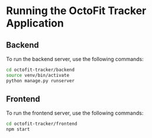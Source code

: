 # Running the OctoFit Tracker Application

## Backend

To run the backend server, use the following commands:

```bash
cd octofit-tracker/backend
source venv/bin/activate
python manage.py runserver
```

## Frontend

To run the frontend server, use the following commands:

```bash
cd octofit-tracker/frontend
npm start
```
